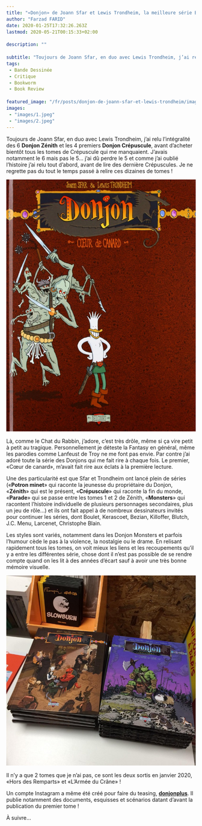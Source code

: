 ```yaml
---
title: "«Donjon» de Joann Sfar et Lewis Trondheim, la meilleure série BD humour / fantasy de tous les temps"
author: "Farzad FARID"
date: 2020-01-25T17:32:26.263Z
lastmod: 2020-05-21T00:15:33+02:00

description: ""

subtitle: "Toujours de Joann Sfar, en duo avec Lewis Trondheim, j’ai relu l’intégralité des 6 Donjon Zénith et les 4 premiers Donjon Crépuscule…"
tags:
 - Bande Dessinée
 - Critique
 - Bookworm
 - Book Review

featured_image: "/fr/posts/donjon-de-joann-sfar-et-lewis-trondheim/images/1.jpeg" 
images:
 - "images/1.jpeg"
 - "images/2.jpeg"
---
```


Toujours de Joann Sfar, en duo avec Lewis Trondheim, j’ai relu l’intégralité des 6 **Donjon Zénith** et les 4 premiers **Donjon Crépuscule**, avant d’acheter bientôt tous les tomes de Crépuscule qui me manquaient. J’avais notamment le 6 mais pas le 5… j’ai dû perdre le 5 et comme j’ai oublié l’histoire j’ai relu tout d’abord, avant de lire des dernière Crépuscules. Je ne regrette pas du tout le temps passé à relire ces dizaines de tomes !




![image](images/1.jpeg#layoutTextWidth)



Là, comme le Chat du Rabbin, j’adore, c’est très drôle, même si ça vire petit à petit au tragique. Personnellement je déteste la Fantasy en général, même les parodies comme Lanfeust de Troy ne me font pas envie. Par contre j’ai adoré toute la série des Donjons qui me fait rire à chaque fois. Le premier, «Cœur de canard», m’avait fait rire aux éclats à la première lecture.

Une des particularité est que Sfar et Trondheim ont lancé plein de séries («**Potron minet**» qui raconte la jeunesse du propriétaire du Donjon, «**Zénith**» qui est le présent, «**Crépuscule**» qui raconte la fin du monde, «**Parade**» qui se passe entre les tomes 1 et 2 de Zénith, «**Monsters**» qui racontent l’histoire individuelle de plusieurs personnages secondaires, plus un jeu de rôle…) et ils ont fait appel à de nombreux dessinateurs invités pour continuer les séries, dont Boulet, Kerascoet, Bezian, Killoffer, Blutch, J.C. Menu, Larcenet, Christophe Blain.

Les styles sont variés, notamment dans les Donjon Monsters et parfois l’humour cède le pas à la violence, la nostalgie ou le drame. En relisant rapidement tous les tomes, on voit mieux les liens et les recoupements qu’il y a entre les différentes série, chose dont il n’est pas possible de se rendre compte quand on les lit à des années d’écart sauf à avoir une très bonne mémoire visuelle.




![image](images/2.jpeg#layoutTextWidth)



Il n’y a que 2 tomes que je n’ai pas, ce sont les deux sortis en janvier 2020, «Hors des Remparts» et «L’Armée du Crâne» !

Un compte Instagram a même été créé pour faire du teasing, [**donjonplus**](https://www.instagram.com/donjonplus/). Il publie notamment des documents, esquisses et scénarios datant d’avant la publication du premier tome !

À suivre…
